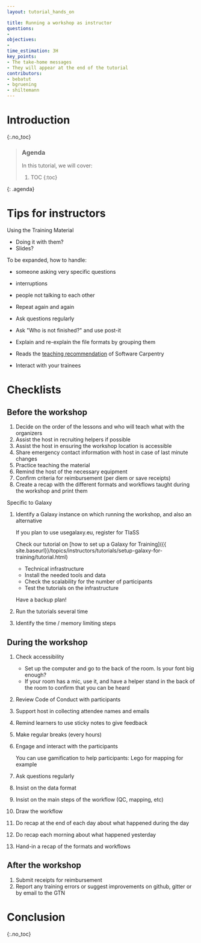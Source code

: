 ```yaml
---
layout: tutorial_hands_on

title: Running a workshop as instructor
questions:
- 
objectives:
- 
time_estimation: 3H
key_points:
- The take-home messages
- They will appear at the end of the tutorial
contributors:
- bebatut
- bgruening
- shiltemann
---
```



# Introduction
{:.no_toc}

> ### Agenda
>
> In this tutorial, we will cover:
>
> 1. TOC
> {:toc}
>
{: .agenda}

# Tips for instructors

Using the Training Material
- Doing it with them?
- Slides?

To be expanded, how to handle:
- someone asking very specific questions
- interruptions
- people not talking to each other

- Repeat again and again
- Ask questions regularly
- Ask "Who is not finished?" and use post-it
- Explain and re-explain the file formats by grouping them
- Reads the [teaching recommendation](https://carpentries.github.io/instructor-training/22-practices/) of Software Carpentry
- Interact with your trainees

# Checklists

## Before the workshop

1. Decide on the order of the lessons and who will teach what with the organizers
2. Assist the host in recruiting helpers if possible
3. Assist the host in ensuring the workshop location is accessible
4. Share emergency contact information with host in case of last minute changes
5. Practice teaching the material
6. Remind the host of the necessary equipment
7. Confirm criteria for reimbursement (per diem or save receipts)
8. Create a recap with the different formats and workflows taught during the workshop and print them

Specific to Galaxy
1. Identify a Galaxy instance on which running the workshop, and also an alternative
    
    If you plan to use usegalaxy.eu, register for TIaSS

    Check our tutorial on [how to set up a Galaxy for Training]({{ site.baseurl}}/topics/instructors/tutorials/setup-galaxy-for-training/tutorial.html)
      - Technical infrastructure
      - Install the needed tools and data
      - Check the scalability for the number of participants
      - Test the tutorials on the infrastructure
    
    Have a backup plan!

2. Run the tutorials several time
3. Identify the time / memory limiting steps

## During the workshop

1. Check accessibility

    - Set up the computer and go to the back of the room. Is your font big enough?
    - If your room has a mic, use it, and have a helper stand in the back of the room to confirm that you can be heard

2. Review Code of Conduct with participants
3. Support host in collecting attendee names and emails
4. Remind learners to use sticky notes to give feedback
5. Make regular breaks (every hours)
6. Engage and interact with the participants

    You can use gamification to help participants: Lego for mapping for example

7. Ask questions regularly
8. Insist on the data format
9. Insist on the main steps of the workflow (QC, mapping, etc)
10. Draw the workflow
7. Do recap at the end of each day about what happened during the day
11. Do recap each morning about what happened yesterday
12. Hand-in a recap of the formats and workflows

## After the workshop

1. Submit receipts for reimbursement
2. Report any training errors or suggest improvements on github, gitter or by email to the GTN


# Conclusion
{:.no_toc}
